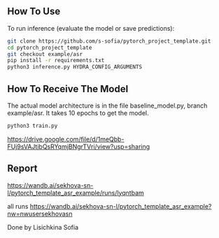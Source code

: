 ## How To Use
To run inference (evaluate the model or save predictions):
   ```bash
git clone https://github.com/s-sofia/pytorch_project_template.git
cd pytorch_project_template
git checkout example/asr
pip install -r requirements.txt
python3 inference.py HYDRA_CONFIG_ARGUMENTS
   ```

## How To Receive The Model
The actual model architecture is in the file baseline_model.py, branch example/asr. It takes 10 epochs to get the model.
   ```bash
python3 train.py
   ```

https://drive.google.com/file/d/1meQbb-FUj9sVAJtibQsRYqmjBNgrTVri/view?usp=sharing

## Report

https://wandb.ai/sekhova-sn-l/pytorch_template_asr_example/runs/lyqntbam

all runs
https://wandb.ai/sekhova-sn-l/pytorch_template_asr_example?nw=nwusersekhovasn

Done by Lisichkina Sofia
